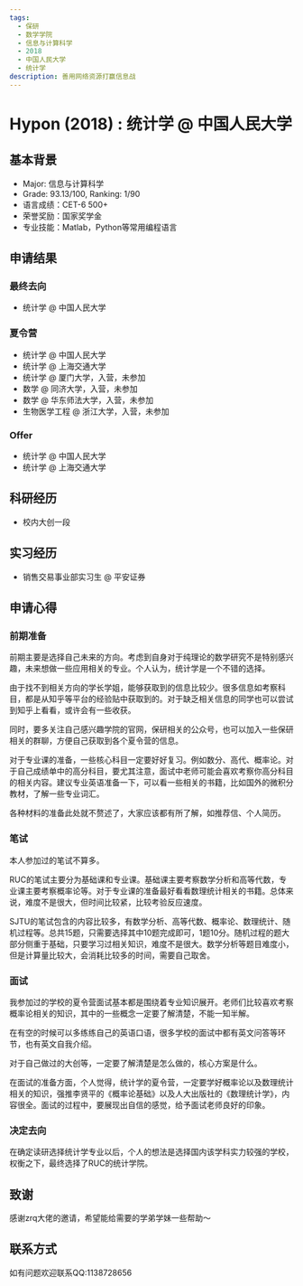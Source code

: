 ```yaml
---
tags:
  - 保研
  - 数学学院
  - 信息与计算科学
  - 2018
  - 中国人民大学
  - 统计学
description: 善用网络资源打赢信息战  
---
```


# Hypon (2018) : 统计学 @ 中国人民大学

## 基本背景

- Major: 信息与计算科学
- Grade: 93.13/100, Ranking: 1/90
- 语言成绩：CET-6 500+
- 荣誉奖励：国家奖学金
- 专业技能：Matlab，Python等常用编程语言

## 申请结果

### 最终去向

- 统计学 @ 中国人民大学

### 夏令营

- 统计学 @ 中国人民大学
- 统计学 @ 上海交通大学
- 统计学 @ 厦门大学，入营，未参加
- 数学 @ 同济大学，入营，未参加
- 数学 @ 华东师法大学，入营，未参加
- 生物医学工程 @ 浙江大学，入营，未参加

### Offer

-  统计学 @ 中国人民大学
-  统计学 @ 上海交通大学

## 科研经历

- 校内大创一段

## 实习经历

- 销售交易事业部实习生 @ 平安证券

## 申请心得

### **前期准备**

前期主要是选择自己未来的方向。考虑到自身对于纯理论的数学研究不是特别感兴趣，未来想做一些应用相关的专业。个人认为，统计学是一个不错的选择。

由于找不到相关方向的学长学姐，能够获取到的信息比较少。很多信息如考察科目，都是从知乎等平台的经验贴中获取到的。对于缺乏相关信息的同学也可以尝试到知乎上看看，或许会有一些收获。

同时，要多关注自己感兴趣学院的官网，保研相关的公众号，也可以加入一些保研相关的群聊，方便自己获取到各个夏令营的信息。

对于专业课的准备，一些核心科目一定要好好复习。例如数分、高代、概率论。对于自己成绩单中的高分科目，要尤其注意，面试中老师可能会喜欢考察你高分科目的相关内容。建议专业英语准备一下，可以看一些相关的书籍，比如国外的微积分教材，了解一些专业词汇。

各种材料的准备此处就不赘述了，大家应该都有所了解，如推荐信、个人简历。

### **笔试**

本人参加过的笔试不算多。

RUC的笔试主要分为基础课和专业课。基础课主要考察数学分析和高等代数，专业课主要考察概率论等。对于专业课的准备最好看看数理统计相关的书籍。总体来说，难度不是很大，但时间比较紧，比较考验反应速度。

SJTU的笔试包含的内容比较多，有数学分析、高等代数、概率论、数理统计、随机过程等。总共15题，只需要选择其中10题完成即可，1题10分。随机过程的题大部分侧重于基础，只要学习过相关知识，难度不是很大。数学分析等题目难度小，但是计算量比较大，会消耗比较多的时间，需要自己取舍。

### **面试**

我参加过的学校的夏令营面试基本都是围绕着专业知识展开。老师们比较喜欢考察概率论相关的知识，其中的一些概念一定要了解清楚，不能一知半解。

在有空的时候可以多练练自己的英语口语，很多学校的面试中都有英文问答等环节，也有英文自我介绍。

对于自己做过的大创等，一定要了解清楚是怎么做的，核心方案是什么。

在面试的准备方面，个人觉得，统计学的夏令营，一定要学好概率论以及数理统计相关的知识，强推李贤平的《概率论基础》以及人大出版社的《数理统计学》，内容很全。面试的过程中，要展现出自信的感觉，给予面试老师良好的印象。

### **决定去向**

在确定读研选择统计学专业以后，个人的想法是选择国内该学科实力较强的学校，权衡之下，最终选择了RUC的统计学院。

## **致谢**

感谢zrq大佬的邀请，希望能给需要的学弟学妹一些帮助～

## 联系方式 

如有问题欢迎联系QQ:1138728656
